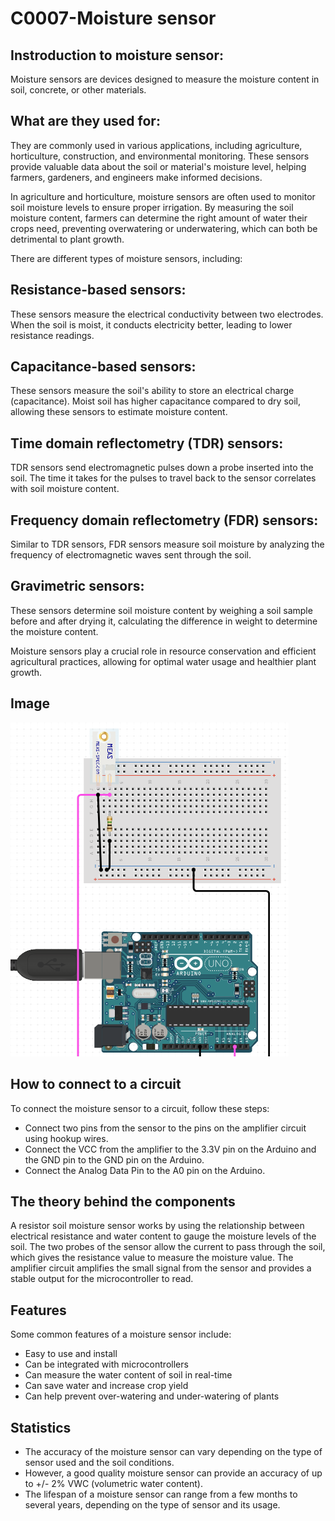 # C0007-Moisture sensor

## Instroduction to moisture sensor:

 Moisture sensors are devices designed to measure the moisture content in soil, concrete, or other materials. 
 
 ## What are they used for:
 They are commonly used in various applications, including agriculture, horticulture, construction, and environmental monitoring. These sensors provide valuable data about the soil or material's moisture level, helping farmers, gardeners, and engineers make informed decisions.

In agriculture and horticulture, moisture sensors are often used to monitor soil moisture levels to ensure proper irrigation. By measuring the soil moisture content, farmers can determine the right amount of water their crops need, preventing overwatering or underwatering, which can both be detrimental to plant growth.

There are different types of moisture sensors, including:

## Resistance-based sensors:
These sensors measure the electrical conductivity between two electrodes. When the soil is moist, it conducts electricity better, leading to lower resistance readings.

## Capacitance-based sensors:
These sensors measure the soil's ability to store an electrical charge (capacitance). Moist soil has higher capacitance compared to dry soil, allowing these sensors to estimate moisture content.

## Time domain reflectometry (TDR) sensors:
TDR sensors send electromagnetic pulses down a probe inserted into the soil. The time it takes for the pulses to travel back to the sensor correlates with soil moisture content.

## Frequency domain reflectometry (FDR) sensors: 
Similar to TDR sensors, FDR sensors measure soil moisture by analyzing the frequency of electromagnetic waves sent through the soil.

## Gravimetric sensors:
These sensors determine soil moisture content by weighing a soil sample before and after drying it, calculating the difference in weight to determine the moisture content.

Moisture sensors play a crucial role in resource conservation and efficient agricultural practices, allowing for optimal water usage and healthier plant growth.

## Image

![IMG](IMG/IMG.png)

## How to connect to a circuit

To connect the moisture sensor to a circuit, follow these steps:

- Connect two pins from the sensor to the pins on the amplifier circuit using hookup wires.
- Connect the VCC from the amplifier to the 3.3V pin on the Arduino and the GND pin to the GND pin on the Arduino.
- Connect the Analog Data Pin to the A0 pin on the Arduino.

## The theory behind the components

A resistor soil moisture sensor works by using the relationship between electrical resistance and water content to gauge the moisture levels of the soil. The two probes of the sensor allow the current to pass through the soil, which gives the resistance value to measure the moisture value. The amplifier circuit amplifies the small signal from the sensor and provides a stable output for the microcontroller to read.

## Features

Some common features of a moisture sensor include:

- Easy to use and install
- Can be integrated with microcontrollers
- Can measure the water content of soil in real-time
- Can save water and increase crop yield
- Can help prevent over-watering and under-watering of plants

## Statistics

- The accuracy of the moisture sensor can vary depending on the type of sensor used and the soil conditions. 
- However, a good quality moisture sensor can provide an accuracy of up to +/- 2% VWC (volumetric water content). 
- The lifespan of a moisture sensor can range from a few months to several years, depending on the type of sensor and its usage.
